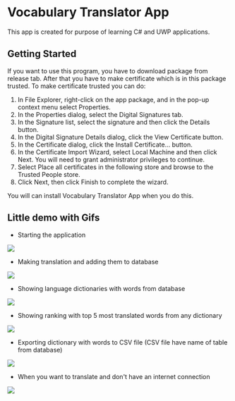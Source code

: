 # Vocabulary Translator App
This app is created for purpose of learning C# and UWP applications.

## Getting Started

If you want to use this program, you have to download package from release tab.
After that you have to make certificate which is in this package trusted.
To make certificate trusted you can do:
1.	In File Explorer, right-click on the app package, and in the pop-up context menu select Properties.
2.	In the Properties dialog, select the Digital Signatures tab.
3.	In the Signature list, select the signature and then click the Details button.
4.	In the Digital Signature Details dialog, click the View Certificate button.
5.	In the Certificate dialog, click the Install Certificate… button.
6.	In the Certificate Import Wizard, select Local Machine and then click Next. You will need to grant administrator privileges to continue.
7.	Select Place all certificates in the following store and browse to the Trusted People store.
8.	Click Next, then click Finish to complete the wizard.

You will can install Vocabulary Translator App when you do this.

## Little demo with Gifs

- Starting the application
<img src="https://i.imgur.com/gsiDNqg.gif">

- Making translation and adding them to database
<img src="https://i.imgur.com/LeUab7B.gif">

- Showing language dictionaries with words from database
<img src="https://i.imgur.com/theW0XU.gif">

- Showing ranking with top 5 most translated words from any dictionary
<img src="https://i.imgur.com/Hb5DCzK.gif">

- Exporting dictionary with words to CSV file (CSV file have name of table from database)
<img src="https://i.imgur.com/wkDsCQM.gif">

- When you want to translate and don't have an internet connection
<img src="https://i.imgur.com/2SdScRH.gif">
